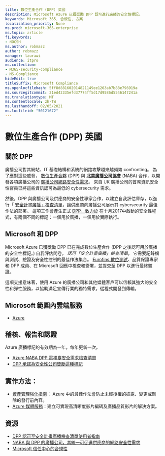 ```yaml
---
title: 數位生產合作 (DPP) 英國
description: Microsoft Azure 已獲獎勵 DPP 認可進行廣播的安全性標記。
keywords: Microsoft 365, 合規性, 方案
localization_priority: None
ms.prod: microsoft-365-enterprise
ms.topic: article
f1.keywords:
- NOCSH
ms.author: robmazz
author: robmazz
manager: laurawi
audience: itpro
ms.collection:
- M365-security-compliance
- MS-Compliance
hideEdit: true
titleSuffix: Microsoft Compliance
ms.openlocfilehash: 5ff8d881602014821149ee1263ab7b88e796919a
ms.sourcegitcommit: 21ed42335efd37774ff5d17d9586d5546147241a
ms.translationtype: MT
ms.contentlocale: zh-TW
ms.lasthandoff: 02/05/2021
ms.locfileid: "50121672"
---
```

# <a name="digital-production-partnership-dpp-united-kingdom"></a>數位生產合作 (DPP) 英國

## <a name="about-the-dpp"></a>關於 DPP

廣播公司對其網站、IT 基礎結構和系統的網路攻擊越來越頻繁 confronting。 為了應對這些威脅， [數位生產合夥](https://www.thedpp.com/) (DPP) 與 [**北美廣播公司協會**](https://nabanet.com/) (NABA) 合作，以開發各項廣播公司的 [廣播公司網路安全性需求](https://nabanet.com/wp-content/uploads/2017/08/NABA_DPP_CyberSecurity_Requirements_3.pdf)。 來自 UK 廣播公司的首席資訊安全性官員已將這些資訊認可為最低的 cybersecurity 需求。  
  
然後，DPP 與廣播公司及供應商的安全性專家合作，以建立自我評估庫存，以進行「 [安全計畫廣播」檢查清單](https://dpp-assets.s3.amazonaws.com/wp-content/uploads/2017/10/CTS_BroadcastChecklist.xlsx)，讓供應商向廣播公司展示其 cybersecurity 最佳作法的部署。 這項工作會產生正式 [DPP，致力於](https://www.thedpp.com/tech/security/committed-to-security/) 在十月2017中啟動的安全性程式，有兩個不同的標記：一個用於廣播，一個用於實際執行。

## <a name="microsoft-and-the-dpp"></a>Microsoft 和 DPP

Microsoft Azure 已獲獎勵 DPP 已在完成數位生產合作 (DPP 之後認可用於廣播的安全性標記。) 自我評估問卷， *認可「安全計畫廣播」檢查清單*。 它需要記錄檔與測試、驗證及安全性控制的最佳作法集合。 [Eurofins 數位測試](https://www.eurofins-digitaltesting.com/)、品質保證專家和 DPP 成員、在 Microsoft 回應中檢查和簽署，並提交至 DPP 以進行最終驗證。  
  
這項支援意味著，使用 Azure 的廣播公司和其他媒體客戶可以信賴其強大的安全性和彈性服務，以協助滿足宣傳行業的獨特需求，從程式開發到傳輸。

## <a name="microsoft-in-scope-cloud-services"></a>Microsoft 範圍內雲端服務

- [Azure](https://aka.ms/AzureCompliance)

## <a name="audits-reports-and-certificates"></a>稽核、報告和認證

Azure 廣播標記的有效期為一年，每年更新一次。

- [Azure NABA DPP 電視臺安全需求檢查清單](https://aka.ms/Azure-CTS-Broadcast-Checklist)
- [DPP 承諾為安全性公司獎勵這種標記](https://aka.ms/Azure-Asset-Mgmt)

## <a name="how-to-implement"></a>實作方法：

- [資產管理強化指南](https://aka.ms/Azure-Asset-Mgmt)： Azure 中的最佳作法會防止未經授權的披露、變更或刪除的發行前內容。
- [Azure 媒體服務](/azure/media-services/)：建立可實現高清晰度影片編碼及廣播品質影片的解決方案。

## <a name="resources"></a>資源

- [DPP 認可至安全計畫廣播檢查清單使用者指南](https://dpp-assets.s3.amazonaws.com/wp-content/uploads/2017/10/CTS_BroadcastChecklistUserGuide.pdf)
- [NABA 與 DPP 的廣播公司，其統一可促進供應商的網路安全性需求](https://nabanet.com/wp-content/uploads/2017/08/NABAcaster-Issue_26.pdf)
- [Microsoft 信任中心的合規性](https://www.microsoft.com/trust-center/compliance/compliance-overview)
